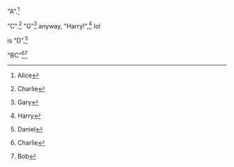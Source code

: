 "A".[^1]

[^1]: Alice

"C".[^2] "G"[^3] anyway, "Harry!",[^4] lol

[^2]: Charlie
[^3]: Gary
[^4]: Harry
[^7]: Ethan

is "D",[^5]

[^5]: Daniel

"BC"[^2][^6]

[^6]: Bob
[^8]: Fred
